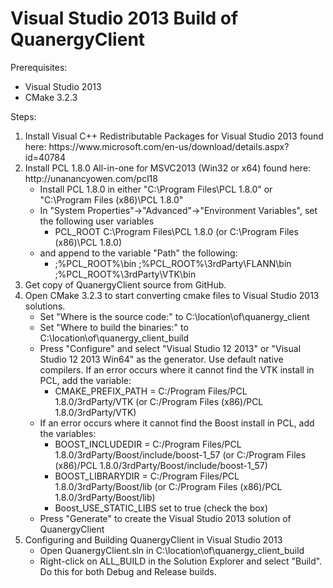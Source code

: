 # Visual Studio 2013 Build of QuanergyClient

Prerequisites:
<ul>
    <li>Visual Studio 2013</li>
    <li>CMake 3.2.3</li>
</ul>

Steps:
<ol>
<li>Install Visual C++ Redistributable Packages for Visual Studio 2013 found here: 
	https://www.microsoft.com/en-us/download/details.aspx?id=40784
</li>
<li>Install PCL 1.8.0 All-in-one for MSVC2013 (Win32 or x64) found here: http://unanancyowen.com/pcl18
    <ul>
    <li>Install PCL 1.8.0 in either "C:\Program Files\PCL 1.8.0" or "C:\Program Files (x86)\PCL 1.8.0"
    </li>
    <li>In "System Properties"->"Advanced"->"Environment Variables", set the following user variables
          <ul>
          <li>
          PCL_ROOT     C:\Program Files\PCL 1.8.0 (or C:\Program Files (x86)\PCL 1.8.0)
          </li>
          </ul>
    </li>
    <li>and append to the variable "Path" the following:
          <ul>
          <li>
             ;%PCL_ROOT%\bin
             ;%PCL_ROOT%\3rdParty\FLANN\bin
             ;%PCL_ROOT%\3rdParty\VTK\bin
          </li>
          </ul>
    </li>
    </ul>
</li>
<li>Get copy of QuanergyClient source from GitHub.
</li>
<li>Open CMake 3.2.3 to start converting cmake files to Visual Studio 2013 solutions.
    <ul>
    <li>Set "Where is the source code:" to C:\location\of\quanergy_client
    </li>
    <li>Set "Where to build the binaries:" to C:\location\of\quanergy_client_build
    </li>
    <li>Press "Configure" and select "Visual Studio 12 2013" or "Visual Studio 12 2013 Win64" as the generator.  Use default native compilers.
        If an error occurs where it cannot find the VTK install in PCL, add the variable:
          <ul>
          <li>CMAKE_PREFIX_PATH = C:/Program Files/PCL 1.8.0/3rdParty/VTK (or C:/Program Files (x86)/PCL 1.8.0/3rdParty/VTK)</li>
          </ul>
    </li>
    <li>
        If an error occurs where it cannot find the Boost install in PCL,
        add the variables:
          <ul>
          <li>
            BOOST_INCLUDEDIR = C:/Program Files/PCL 1.8.0/3rdParty/Boost/include/boost-1_57 (or C:/Program Files (x86)/PCL 1.8.0/3rdParty/Boost/include/boost-1_57)
          </li>
          <li>
            BOOST_LIBRARYDIR = C:/Program Files/PCL 1.8.0/3rdParty/Boost/lib (or C:/Program Files (x86)/PCL 1.8.0/3rdParty/Boost/lib)
          </li>
          <li>
            Boost_USE_STATIC_LIBS set to true (check the box)
          </li>
          </ul>
    </li>
    <li>Press "Generate" to create the Visual Studio 2013 solution of QuanergyClient
    </li>
    </ul>
</li>
<li>Configuring and Building QuanergyClient in Visual Studio 2013
    <ul>
    <li>Open QuanergyClient.sln in C:\location\of\quanergy_client_build
    </li>
    <li>Right-click on ALL_BUILD in the Solution Explorer and select "Build".  Do this for both Debug and Release builds.
    </li>
    </ul>
</li>
</ol>
